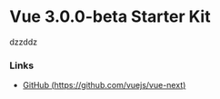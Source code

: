 # Vue 3.0.0-beta Starter Kit
dzzddz
### Links

- [GitHub (https://github.com/vuejs/vue-next)](https://github.com/vuejs/vue-next)
